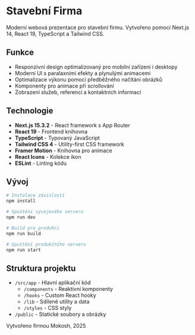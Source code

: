 # Stavební Firma

Moderní webová prezentace pro stavební firmu. Vytvořeno pomocí Next.js 14, React 19, TypeScript a Tailwind CSS.

## Funkce

- Responzivní design optimalizovaný pro mobilní zařízení i desktopy
- Moderní UI s paralaxními efekty a plynulými animacemi
- Optimalizace výkonu pomocí předběžného načítání obrázků
- Komponenty pro animace při scrollování
- Zobrazení služeb, referencí a kontaktních informací

## Technologie

- **Next.js 15.3.2** - React framework s App Router
- **React 19** - Frontend knihovna
- **TypeScript** - Typovaný JavaScript
- **Tailwind CSS 4** - Utility-first CSS framework
- **Framer Motion** - Knihovna pro animace
- **React Icons** - Kolekce ikon
- **ESLint** - Linting kódu

## Vývoj

```bash
# Instalace závislostí
npm install

# Spuštění vývojového serveru
npm run dev

# Build pro produkci
npm run build

# Spuštění produkčního serveru
npm run start
```

## Struktura projektu

- `/src/app` - Hlavní aplikační kód
  - `/components` - Reaktivní komponenty
  - `/hooks` - Custom React hooky
  - `/lib` - Sdílené utility a data
  - `/styles` - CSS styly
- `/public` - Statické soubory a obrázky

Vytvořeno firmou Mokosh, 2025




